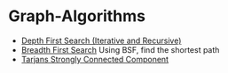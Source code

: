 # Graph-Algorithms

- [Depth First Search (Iterative and Recursive)](./DFS.java)
- [Breadth First Search](./BFS.java) Using BSF, find the shortest path
- [Tarjans Strongly Connected Component](./TarjansSCC.java)
